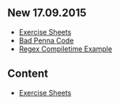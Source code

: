 ## New 17.09.2015
* [Exercise Sheets](exercise_sheets/main.md)
* [Bad Penna Code](exercise/penna)
* [Regex Compiletime Example](exercise/regex_comp_time)

## Content

* [Exercise Sheets](exercise_sheets/main.md)

<!-- * [Best Practice Wiki](wiki/main.md)--->

